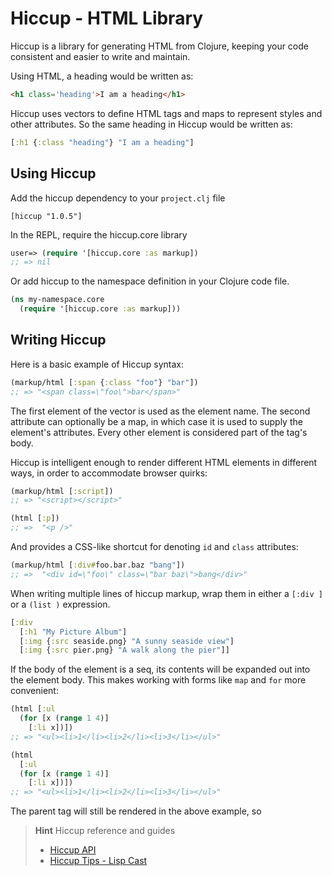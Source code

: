 # Hiccup - HTML Library

Hiccup is a library for generating HTML from Clojure, keeping your code consistent and easier to write and maintain.

Using HTML, a heading would be written as:

```html
<h1 class='heading'>I am a heading</h1>
```

Hiccup uses vectors to define HTML tags and maps to represent styles and other attributes.  So the same heading in Hiccup would be written as:

```clojure
[:h1 {:class "heading"} "I am a heading"]
```



## Using Hiccup

Add the hiccup dependency to your `project.clj` file

```
[hiccup "1.0.5"]
```

In the REPL, require the hiccup.core library

```clojure
user=> (require '[hiccup.core :as markup])
;; => nil
```

Or add hiccup to the namespace definition in your Clojure code file.

```clojure
(ns my-namespace.core
  (require '[hiccup.core :as markup]))
```



## Writing Hiccup

Here is a basic example of Hiccup syntax:

```clojure
(markup/html [:span {:class "foo"} "bar"])
;; => "<span class=\"foo\">bar</span>"
```

The first element of the vector is used as the element name. The second attribute can optionally be a map, in which case it is used to supply the element's attributes. Every other element is considered part of the tag's body.

Hiccup is intelligent enough to render different HTML elements in different ways, in order to accommodate browser quirks:

```clojure
(markup/html [:script])
;; => "<script></script>"

(html [:p])
;; =>  "<p />"
```

And provides a CSS-like shortcut for denoting `id` and `class` attributes:

```clojure
(markup/html [:div#foo.bar.baz "bang"])
;; =>  "<div id=\"foo\" class=\"bar baz\">bang</div>"
```

When writing multiple lines of hiccup markup, wrap them in either a `[:div ]` or a `(list )` expression.

```clojure
[:div
  [:h1 "My Picture Album"]
  [:img {:src seaside.png} "A sunny seaside view"]
  [:img {:src pier.png} "A walk along the pier"]]
```


If the body of the element is a seq, its contents will be expanded out into the element body. This makes working with forms like `map` and `for` more convenient:

```clojure
(html [:ul
  (for [x (range 1 4)]
    [:li x])])
;; => "<ul><li>1</li><li>2</li><li>3</li></ul>"
```


```clojure
(html
  [:ul
  (for [x (range 1 4)]
    [:li x])])
;; => "<ul><li>1</li><li>2</li><li>3</li></ul>"
```



The parent tag will still be rendered in the above example, so

> **Hint** Hiccup reference and guides
> * [Hiccup API](https://weavejester.github.io/hiccup/)
> * [Hiccup Tips - Lisp Cast](https://lispcast.com/hiccup-tips/)

